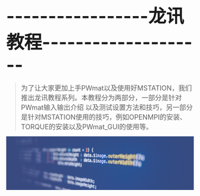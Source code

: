 # <font size=20 >-----------------龙讯教程--------------------</font>

> <font size=4>为了让大家更加上手PWmat以及使用好MSTATION，我们推出龙讯教程系列。本教程分为两部分，一部分是针对PWmat输入输出介绍
以及测试设置方法和技巧，另一部分是针对MSTATION使用的技巧，例如OPENMPI的安装、TORQUE的安装以及PWmat_GUI的使用等。</font>

![图片](./pic/home.jpg)
